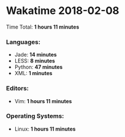 # Wakatime 2018-02-08

Time Total: **1 hours 11 minutes**

### Languages:
- Jade: **14 minutes** 
- LESS: **8 minutes** 
- Python: **47 minutes** 
- XML: **1 minutes** 

### Editors:
- Vim: **1 hours 11 minutes** 

### Operating Systems:
- Linux: **1 hours 11 minutes** 

